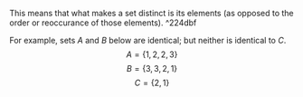 This means that what makes a set distinct is its elements (as opposed to the order or reoccurance of those elements). ^224dbf

For example, sets $A$ and $B$ below are identical; but neither is identical to $C$.
$$A = \{1, 2, 2, 3\}$$
$$B = \{3, 3, 2, 1\}$$
$$C = \{2, 1\}$$
